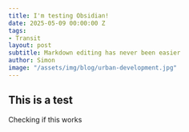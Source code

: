 ```yaml
---
title: I'm testing Obsidian!
date: 2025-05-09 00:00:00 Z
tags:
- Transit
layout: post
subtitle: Markdown editing has never been easier
author: Simon
image: "/assets/img/blog/urban-development.jpg"
---
```


## This is a test

Checking if this works
